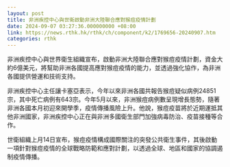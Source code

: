 ```yaml
---
layout: post
title: 非洲疾控中心與世衛啟動非洲大陸聯合應對猴痘疫情計劃
date: 2024-09-07 03:27:36.000000000 +08:00
link: https://news.rthk.hk/rthk/ch/component/k2/1769656-20240907.htm
categories: rthk
---
```


非洲疾控中心與世界衛生組織宣布，啟動非洲大陸聯合應對猴痘疫情計劃，資金大約6億美元，將幫助非洲各國提高應對猴痘疫情的能力，並透過強化協作，為非洲各國提供營運和技術支持。

非洲疾控中心主任讓卡塞亞表示，今年以來非洲各國共報告猴痘疑似病例24851宗，其中死亡病例有643宗。今年5月以來，非洲猴痘病例數呈現增長態勢，隨著非洲各國本月初迎來開學季，疫情傳播風險上升。他說，猴痘疫苗將於近期運抵其他非洲國家，非洲疾控中心正在與非洲多國衛生部門加強病毒防治、疫苗接種等合作。

世衛組織上月14日宣布，猴痘疫情構成國際關注的突發公共衛生事件，其後啟動一項針對猴痘疫情的全球戰略防範和應對計劃，以透過全球、地區和國家的協調遏制疫情傳播。
